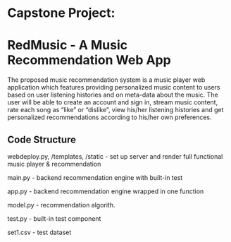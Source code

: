 # Capstone Project: 
# RedMusic - A Music Recommendation Web App
The proposed music recommendation system is a music player web application which features providing personalized music content to users based on user listening histories and on meta-data about the music. The user will be able to create an account and sign in, stream music content, rate each song as “like” or “dislike”, view his/her listening histories and get personalized recommendations according to his/her own preferences. 

<p></p>

## Code Structure

<p>webdeploy.py, /templates, /static - set up server and render full functional music player & recommendation </p>
<p>main.py - backend recommendation engine with built-in test</p>
<p>app.py - backend recommendation engine wrapped in one function</p>
<p>model.py - recommendation algorith.</p>
<p>test.py - built-in test component</p>
<p>set1.csv - test dataset</p>
